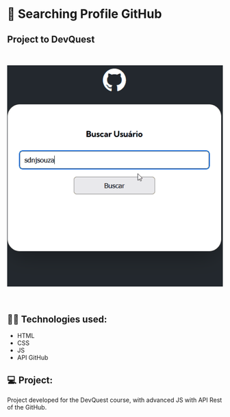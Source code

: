 # 🚀 Searching Profile GitHub 
## Project to DevQuest

<br>



<p align="center">
  <img alt="Preview" src=".github/api-gitihub.gif" width="auto">
</p>

<br>

## 🧑‍💻 Technologies used:
- HTML
- CSS
- JS
- API GitHub

## 💻 Project:
Project developed for the DevQuest course, with advanced JS with API Rest of the GitHub.